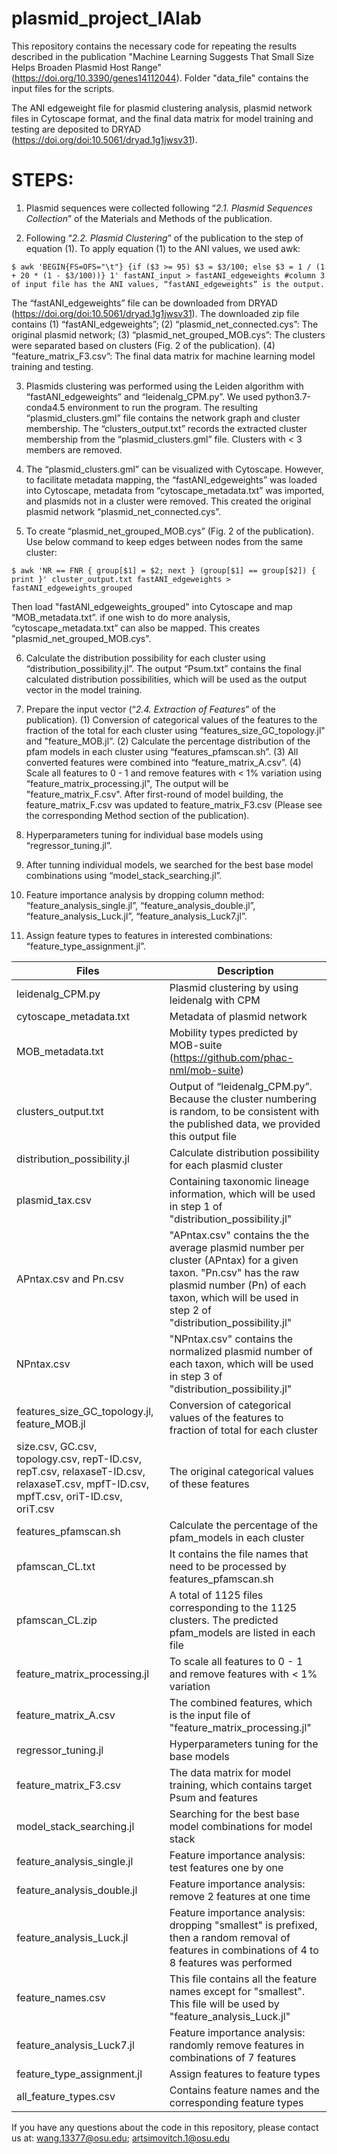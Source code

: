 # plasmid_project_IAlab

This repository contains the necessary code for repeating the results described in the publication "Machine Learning Suggests That Small Size Helps Broaden Plasmid Host Range" (https://doi.org/10.3390/genes14112044). Folder "data_file" contains the input files for the scripts.

The ANI edgeweight file for plasmid clustering analysis, plasmid network files in Cytoscape format, and the final data matrix for model training and testing are deposited to DRYAD (https://doi.org/doi:10.5061/dryad.1g1jwsv31).

# STEPS:
1. Plasmid sequences were collected following “_2.1. Plasmid Sequences Collection_” of the Materials and Methods of the publication.

2. Following “_2.2. Plasmid Clustering_” of the publication to the step of equation (1). To apply equation (1) to the ANI values, we used awk:

```
$ awk 'BEGIN{FS=OFS="\t"} {if ($3 >= 95) $3 = $3/100; else $3 = 1 / (1 + 20 * (1 - $3/100))} 1' fastANI_input > fastANI_edgeweights #column 3 of input file has the ANI values, “fastANI_edgeweights” is the output.
```

The “fastANI_edgeweights” file can be downloaded from DRYAD (https://doi.org/doi:10.5061/dryad.1g1jwsv31). The downloaded zip file contains (1) “fastANI_edgeweights”; (2) “plasmid_net_connected.cys”: The original plasmid network; (3) “plasmid_net_grouped_MOB.cys”: The clusters were separated based on clusters (Fig. 2 of the publication). (4) “feature_matrix_F3.csv”: The final data matrix for machine learning model training and testing.

3. Plasmids clustering was performed using the Leiden algorithm with “fastANI_edgeweights” and “leidenalg_CPM.py”. We used python3.7-conda4.5 environment to run the program. The resulting “plasmid_clusters.gml” file contains the network graph and cluster membership. The “clusters_output.txt” records the extracted cluster membership from the “plasmid_clusters.gml” file. Clusters with < 3 members are removed.

4. The “plasmid_clusters.gml” can be visualized with Cytoscape. However, to facilitate metadata mapping, the “fastANI_edgeweights” was loaded into Cytoscape, metadata from “cytoscape_metadata.txt” was imported, and plasmids not in a cluster were removed. This created the original plasmid network “plasmid_net_connected.cys”. 

5. To create “plasmid_net_grouped_MOB.cys” (Fig. 2 of the publication). 
Use below command to keep edges between nodes from the same cluster:
```
$ awk 'NR == FNR { group[$1] = $2; next } (group[$1] == group[$2]) { print }' cluster_output.txt fastANI_edgeweights > fastANI_edgeweights_grouped
```

Then load "fastANI_edgeweights_grouped" into Cytoscape and map “MOB_metadata.txt”. if one wish to do more analysis, “cytoscape_metadata.txt” can also be mapped. This creates "plasmid_net_grouped_MOB.cys".

6. Calculate the distribution possibility for each cluster using “distribution_possibility.jl”. The output “Psum.txt” contains the final calculated distribution possibilities, which will be used as the output vector in the model training.

7. Prepare the input vector (“_2.4. Extraction of Features_” of the publication). (1) Conversion of categorical values of the features to the fraction of the total for each cluster using “features_size_GC_topology.jl" and "feature_MOB.jl”. (2) Calculate the percentage distribution of the pfam models in each cluster using “features_pfamscan.sh”. (3) All converted features were combined into “feature_matrix_A.csv”. (4) Scale all features to 0 - 1 and remove features with < 1% variation using “feature_matrix_processing.jl", The output will be "feature_matrix_F.csv". After first-round of model building, the feature_matrix_F.csv was updated to feature_matrix_F3.csv (Please see the corresponding Method section of the publication).
   
8. Hyperparameters tuning for individual base models using “regressor_tuning.jl”.

9. After tunning individual models, we searched for the best base model combinations using “model_stack_searching.jl”.

10. Feature importance analysis by dropping column method: “feature_analysis_single.jl”, “feature_analysis_double.jl”, “feature_analysis_Luck.jl”, “feature_analysis_Luck7.jl”.

11. Assign feature types to features in interested combinations: “feature_type_assignment.jl”.


| Files | Description |
| --- | --- |
| leidenalg_CPM.py | Plasmid clustering by using leidenalg with CPM |
| cytoscape_metadata.txt | Metadata of plasmid network |
| MOB_metadata.txt | Mobility types predicted by MOB-suite (https://github.com/phac-nml/mob-suite) |
| clusters_output.txt | Output of “leidenalg_CPM.py”. Because the cluster numbering is random, to be consistent with the published data, we provided this output file |
| distribution_possibility.jl | Calculate distribution possibility for each plasmid cluster|
| plasmid_tax.csv | Containing taxonomic lineage information, which will be used in step 1 of "distribution_possibility.jl" |
| APntax.csv and Pn.csv | "APntax.csv" contains the the average plasmid number per cluster (APntax) for a given taxon. "Pn.csv" has the raw plasmid number (Pn) of each taxon, which will be used in step 2 of "distribution_possibility.jl" |
| NPntax.csv | "NPntax.csv" contains the normalized plasmid number of each taxon, which will be used in step 3 of "distribution_possibility.jl" |
| features_size_GC_topology.jl, feature_MOB.jl | Conversion of categorical values of the features to fraction of total for each cluster |
| size.csv, GC.csv, topology.csv, repT-ID.csv, repT.csv, relaxaseT-ID.csv, relaxaseT.csv, mpfT-ID.csv, mpfT.csv, oriT-ID.csv, oriT.csv | The original categorical values of these features |
| features_pfamscan.sh | Calculate the percentage of the pfam_models in each cluster |
| pfamscan_CL.txt | It contains the file names that need to be processed by features_pfamscan.sh |
| pfamscan_CL.zip | A total of 1125 files corresponding to the 1125 clusters. The predicted pfam_models are listed in each file |
| feature_matrix_processing.jl | To scale all features to 0 - 1 and remove features with < 1% variation |
| feature_matrix_A.csv | The combined features, which is the input file of "feature_matrix_processing.jl" |
| regressor_tuning.jl | Hyperparameters tuning for the base models |
| feature_matrix_F3.csv | The data matrix for model training, which contains target Psum and features |
| model_stack_searching.jl | Searching for the best base model combinations for model stack |
| feature_analysis_single.jl | Feature importance analysis: test features one by one |
| feature_analysis_double.jl | Feature importance analysis: remove 2 features at one time |
| feature_analysis_Luck.jl | Feature importance analysis: dropping "smallest" is prefixed, then a random removal of features in combinations of 4 to 8 features was performed |
| feature_names.csv | This file contains all the feature names except for "smallest". This file will be used by "feature_analysis_Luck.jl" |
| feature_analysis_Luck7.jl | Feature importance analysis: randomly remove features in combinations of 7 features |
| feature_type_assignment.jl | Assign features to feature types |
| all_feature_types.csv | Contains feature names and the corresponding feature types |

If you have any questions about the code in this repository, please contact us at: wang.13377@osu.edu; artsimovitch.1@osu.edu
